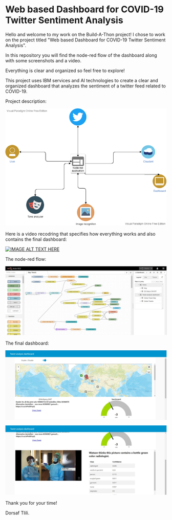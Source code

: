 # Web based Dashboard for COVID-19 Twitter Sentiment Analysis

Hello and welcome to my work on the Build-A-Thon project! 
I chose to work on the project titled "Web based Dashboard for COVID-19 Twitter Sentiment Analysis".

In this repository you will find the node-red flow of the dashboard along with some screenshots and a video.

Everything is clear and organized so feel free to explore!

This project uses IBM services and AI technologies to create a clear and organized dashboard that analyzes the sentiment of a twitter feed related to COVID-19.

Project description:

![Test Image ](/desc.png)

Here is a video recodring that specifies how everything works and also contains the final dashboard:</br>

[![IMAGE ALT TEXT HERE](https://img.youtube.com/vi/S9s0b87mE_8/0.jpg)](https://www.youtube.com/watch?v=S9s0b87mE_8)


The node-red flow:

![Test Image 1](/1.JPG)



The final dashboard:

![Test Image 2](/2.JPG)

![Test Image 3](/3.JPG)


Thank you for your time!

Dorsaf Tlili.
